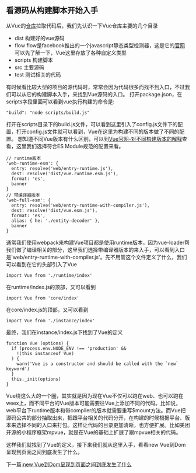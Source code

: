 ## 看源码从构建脚本开始入手

从Vue的[仓库](https://github.com/vuejs/vue)拉取代码后，我们先认识一下Vue仓库主要的几个目录

+ dist 构建好的vue源码
+ flow flow是facebook推出的一个javascript静态类型检测器，这是它的[官网](https://flow.org/)可以先了解一下，Vue这里存放了各种自定义类型
+ scripts 构建脚本
+ src 主要源码
+ test 测试相关的代码

有时候看比较大型的项目的源代码时，常常会因为代码很多而找不到入口，不过我们可以从它的构建脚本入手，来找到Vue源码的入口。
打开package.json，在scripts字段里面可以看到vue执行构建的命令是:

    "build": "node scripts/build.js"

打开在scripts目录下的build.js文件，可以看到这里引入了config.js文件下的配置，打开config.js文件就可以看到，Vue在这里为构建不同的版本做了不同的配置。
想知道不同Vue版本有什么区别，可以到[Vue官网-对不同构建版本的解释](https://cn.vuejs.org/v2/guide/installation.html#%E5%AF%B9%E4%B8%8D%E5%90%8C%E6%9E%84%E5%BB%BA%E7%89%88%E6%9C%AC%E7%9A%84%E8%A7%A3%E9%87%8A)查看，这里我们选择符合ES Module规范的配置来看。

    // runtime版本
    'web-runtime-esm': {
      entry: resolve('web/entry-runtime.js'),
      dest: resolve('dist/vue.runtime.esm.js'),
      format: 'es',
      banner
    }
    // 带编译器版本
    'web-full-esm': {
      entry: resolve('web/entry-runtime-with-compiler.js'),
      dest: resolve('dist/vue.esm.js'),
      format: 'es',
      alias: { he: './entity-decoder' },
      banner
    }

通常我们使用webpack来构建Vue项目都是使用runtime版本，因为vue-loader帮我们做了编译相关的部分，这里我们选择带编译器版本的来入手，可以看到入口是'web/entry-runtime-with-compiler.js'。先不用管这个文件定义了什么，我们可以看到在它的头部引入了Vue

    import Vue from './runtime/index'

在runtime/index.js的顶部，又可以看到

    import Vue from 'core/index'

在core/index.js的顶部，又可以看到

    import Vue from './instance/index'

最终，我们在instance/index.js下找到了Vue的定义

    function Vue (options) {
      if (process.env.NODE_ENV !== 'production' &&
        !(this instanceof Vue)
      ) {
        warn('Vue is a constructor and should be called with the `new` keyword')
      }
      this._init(options)
    }

Vue绕这么大的一个圈，其实就是因为现在Vue不仅可以跑在web、也可以跑在weex上，而不同平台的Vue版本可能需要往Vue上添加不同的代码。比如说，web平台下runtime版本和带compiler的版本就需要重写$mount方法。而Vue把源码公共的部分抽取出来，把跟平台相关的代码分开，在构建的时候根据平台、版本来选择不同的入口来打包。这样让代码的目录更加清晰，也方便扩展。比如美团开源的小程序框架mpvue，就是在Vue的基础上扩展了跟mpvue相关的代码。

这样我们就找到了Vue的定义，接下来我们就从这里入手，看看new Vue到Dom呈现到页面之间到底发生了什么。

下一篇:[new Vue到Dom呈现到页面之间到底发生了什么](../DOM/DOM.md)